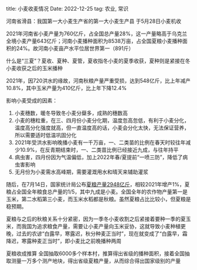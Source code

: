 title: 小麦收麦情况
Date: 2022-12-25
tag: 农业, 常识

河南省滑县：我国第一大小麦生产省的第一大小麦生产县
于5月28日小麦机收

2021年河南省小麦产量为760亿斤，占全国总产量28%，这一产量略高于乌克兰全境小麦产量643亿斤；河南小麦播种面积为8538万亩，占全国夏粮小麦播种面积的24%。故河南小麦亩产水平位居世界第一（891斤）

什么是“三夏”？夏收、夏种、夏管，夏收指冬小麦的夏季收获，夏种则是紧接在冬小麦收获之后的玉米播种

2021年，因720洪水的缘故，河南秋粮产量严重受损，达到548亿斤，比上年减产10.8%，其中玉米产量为410亿斤，比上年下降12.4%

影响小麦受成的因素：
1. 小麦穗数，暖冬导致冬小麦分蘖多，成熟的穗数高
2. 小麦的穗粒重，在三、四月份小麦分化期，温度忽高忽低，有利于小麦分化，温度高分化强度就高，但一直温度高的话，小麦会分化太快，无法保证营养，所以需要适时低温巩固分化
3. 2021年受洪水影响晚播小麦有一千万亩，一、二类苗的比例在春天时较往年减少10.9%，在反青期结束时，一、二类苗比例已经接近九成，与往年持平
4. 病虫害，四月份因为气温偏低，加上2022年春/夏提前“一喷三防”，降低了病虫害影响
5. 无月份为小麦需水高峰期，需要灌溉用水和晴天来辅助灌浆

随后，在7月14日，国家统计局公布[夏粮产量2948亿斤](http://www.stats.gov.cn/tjsj/zxfb/202207/t20220714_1886369.html)，相较2021年增产1%，夏粮占全国全年粮食总产量的1/5，其中九成是小麦。全国全年的农作物产量第一是玉米，第二水稻第三小麦，而玉米水稻都是秋粮。虽然夏粮占比比较小，但夏粮是稳预期。

夏粮与之后的秋粮关系十分紧密，因为一季冬小麦收割之后紧接着要种一季的夏玉米，而我国为追求粮食产量，需要让小麦产量向玉米妥协，这就导致小麦种植更晚，过去的农谚“白露早，寒露迟，秋分种麦正当时”，现在就变成了“白露早，霜降迟，寒露种麦正当时”，即小麦比之前晚播种两周

夏粮收成推算
全国抽取6000多个样本村，推算得出省级的播种面积，接着全国抽取测量一万多个测产地块，得出省级夏粮产量，从而综合得出国家级别的产量